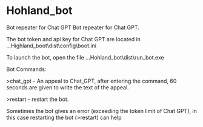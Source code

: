 # Hohland_bot
Bot repeater for Chat GPT
Bot repeater for Chat GPT.

The bot token and api key for Chat GPT are located in ...Highland_boot\dist\config\boot.ini

To launch the bot, open the file ...Hohland_bot\dist\run_bot.exe

Bot Commands:

\>chat_gpt - An appeal to Chat_GPT, after entering the command, 60 seconds are given to write the text of the appeal.

\>restart - restart the bot.

Sometimes the bot gives an error (exceeding the token limit of Chat GPT), in this case restarting the bot (>restart) can help
